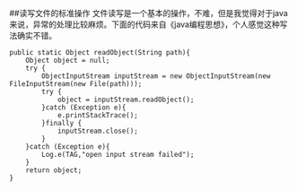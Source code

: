 ##读写文件的标准操作
文件读写是一个基本的操作，不难，但是我觉得对于java来说，异常的处理比较麻烦。下面的代码来自《java编程思想》，个人感觉这种写法确实不错。
```
public static Object readObject(String path){
    Object object = null;
    try {
        ObjectInputStream inputStream = new ObjectInputStream(new FileInputStream(new File(path)));
        try {
            object = inputStream.readObject();
        }catch (Exception e){
            e.printStackTrace();
        }finally {
            inputStream.close();
        }
    }catch (Exception e){
        Log.e(TAG,"open input stream failed");
    }
    return object;
}
```
